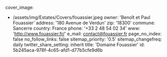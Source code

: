 cover_image:
  - /assets/img/Estates/Covers/fouassier.jpeg
owner: 'Benoît et Paul Fouassier'
address: '180 Avenue de Verdun'
zip: '18300'
commune: Sancerre
country: France
phone: '+33 2 48 54 02 34'
www: 'http://www.fouassier.fr/'
e_mail: contact@fouassier.fr
page_no_index: false
no_follow_links: false
sitemap_priority: '0.5'
sitemap_changefreq: daily
twitter_share_setting: inherit
title: 'Domaine Fouassier'
id: 5b245aca-978f-4c65-afd1-d77b5cfe9d6b
